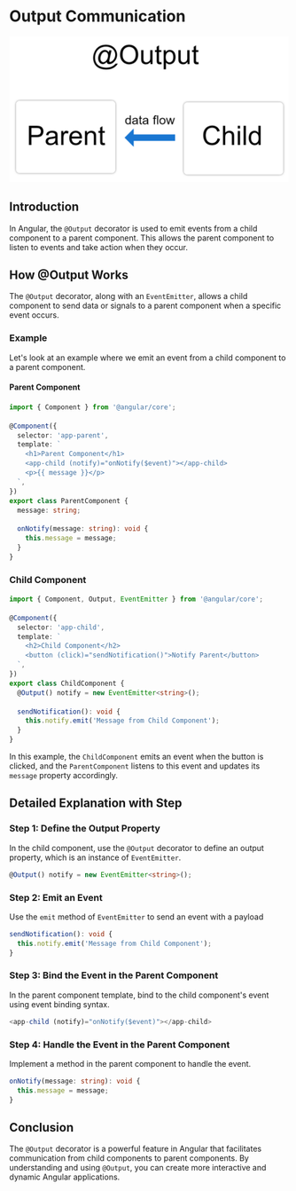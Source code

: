 # Output Communication

![Alt text](img/output.png)

## Introduction
In Angular, the `@Output` decorator is used to emit events from a child component to a parent component. This allows the parent component to listen to events and take action when they occur.

## How @Output Works
The `@Output` decorator, along with an `EventEmitter`, allows a child component to send data or signals to a parent component when a specific event occurs.

### Example
Let's look at an example where we emit an event from a child component to a parent component.

#### Parent Component

```typescript
import { Component } from '@angular/core';

@Component({
  selector: 'app-parent',
  template: `
    <h1>Parent Component</h1>
    <app-child (notify)="onNotify($event)"></app-child>
    <p>{{ message }}</p>
  `,
})
export class ParentComponent {
  message: string;

  onNotify(message: string): void {
    this.message = message;
  }
}
```
### Child Component

```typescript
import { Component, Output, EventEmitter } from '@angular/core';

@Component({
  selector: 'app-child',
  template: `
    <h2>Child Component</h2>
    <button (click)="sendNotification()">Notify Parent</button>
  `,
})
export class ChildComponent {
  @Output() notify = new EventEmitter<string>();

  sendNotification(): void {
    this.notify.emit('Message from Child Component');
  }
}

```
In this example, the `ChildComponent` emits an event when the button is clicked, and the `ParentComponent` listens to this event and updates its `message` property accordingly.

## Detailed Explanation with Step

### Step 1: Define the Output Property
In the child component, use the `@Output` decorator to define an output property, which is an instance of `EventEmitter`.

```typescript
@Output() notify = new EventEmitter<string>();
```

### Step 2:  Emit an Event
Use the `emit` method of `EventEmitter` to send an event with a payload

```typescript 
sendNotification(): void {
  this.notify.emit('Message from Child Component');
}
```
### Step 3:  Bind the Event in the Parent Component
In the parent component template, bind to the child component's event using event binding syntax.

```typescript 
<app-child (notify)="onNotify($event)"></app-child>
```

### Step 4: Handle the Event in the Parent Component
Implement a method in the parent component to handle the event.

```typescript
onNotify(message: string): void {
  this.message = message;
}
```
## Conclusion
The `@Output` decorator is a powerful feature in Angular that facilitates communication from child components to parent components. By understanding and using `@Output`, you can create more interactive and dynamic Angular applications.



